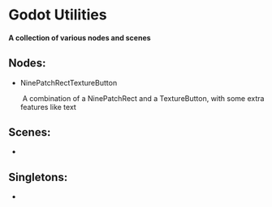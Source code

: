 # **Godot Utilities**

#### A collection of various nodes and scenes



## Nodes:

- NinePatchRectTextureButton

  ​	A combination of a NinePatchRect and a TextureButton, with some extra features like text



## Scenes:

- 



## Singletons:

- 

